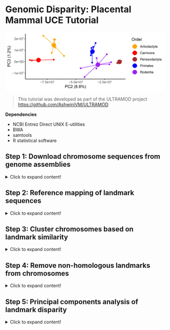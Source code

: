 # Genomic Disparity: Placental Mammal UCE Tutorial

![Mammal-uces-PC2-PC3](https://github.com/nhm-herpetology/genomic-disparity/blob/main/Mammal-uces/Mammal-uces-PC2-PC3.jpg)

>This tutorial was developed as part of the ULTRAMOD project https://github.com/AshwiniVM/ULTRAMOD

**Dependencies**

* NCBI Entrez Direct UNIX E-utilities
* BWA
* samtools
* R statistical software
  

## Step 1: Download chromosome sequences from genome assemblies
<details>
  <summary>Click to expand content!</summary>

>In this tutorial we will use 26 placental mammal species belonging to five different orders. We will focus on the available autosomes from each assembly (ignoring sex chromosomes and unplaced scaffolds). 

Species | Order  | Autosomes | GenBank 
------------ | -------------  | ------------- | ------------- 
_Bos indicus_	| Artiodactyla | 29 | CM003021.1-CM003049.1
_Bos taurus_	| Artiodactyla | 29 | CM008168.2-CM008196.2
_Bubalus bubalis_	| Artiodactyla | 24 | CM034271.1-CM034294.1
_Capra aegagrus_	| Artiodactyla | 29 | CM003214.1-CM003243.1
_Capra hircus_	| Artiodactyla | 29 | CM004562.1-	CM004590.1
_Giraffa tippelskirchi_	| Artiodactyla | 14 | CM018103.1-CM018116.1 
_Ovis aries_	| Artiodactyla | 26 | CM028704.1-CM028729.1 
_Ceratotherium simum_	| Perissodactyla | 40 | CM043809.1-CM043848.1
_Equus asinus_ | Perissodactyla | 30 | CM027690.2-CM027719.2 
_Equus caballus_	| Perissodactyla | 31 | CM009148.1-CM009178.1
_Felis catus_ | Carnivora | 18 | CM031412.1-CM031429.1
_Neomonachus schauinslandi_	| Carnivora | 16 | CM035896.1-CM035912.1 
_Panthera tigris_ | Carnivora | 18 | 	CM031431.1-CM031448.1 
_Cricetulus griseus_ | Rodentia | 9 | CM023436.1-CM023444.1 
_Mus caroli_ | Rodentia | 19 | LT608242.1-LT608248.1 
_Mus musculus_ | Rodentia | 19 | CM000994.3-CM001012.3
_Mus pahari_ | Rodentia | 23 | LT608296.1-LT608309.1
_Mus spretus_	| Rodentia | 19 | OW971678.1-OW971697.1
_Rattus norvegicus_	| Rodentia | 20 | CM070391.1-	CM070410.1 
_Peromyscus maniculatus_ | Rodentia | 23 | CM010879.2-CM010901.2
_Gorilla gorilla_	| Primates | 23 | CM055446.2-CM068951.1
_Macaca fascicularis_ | Primates | 20 | BLPH02000001.1-BLPH02000020.1 
_Macaca mulatta_	| Primates | 20 | CM014336.1-CM014355.1
_Pan troglodytes_ | Primates | 23 | CM054434.2-	CM068906.1 
_Papio anubis_ | Primates | 19 | CM018180.1-CM018198.1
_Piliocolobus tephrosceles_ | Primates | 21 | 	CM019240.1-CM019260.1

**We will download the chromosome data from genome assemblies using Entrez Direct UNIX E-utilities** 

First, we need to install the E-utilities:

```  
sh -c "$(wget -q ftp://ftp.ncbi.nlm.nih.gov/entrez/entrezdirect/install-edirect.sh -O -)"
```

Next, we will download the chromosome sequences using the configuration file ```chromosome_download.config``` and the shell script  ```chromosome_download.sh```. The configuration file is formatted with one species or individual per row, with the first two columns being sample info, and subsequent columns being accessions numbers of chromosome assemblies to use with the pipeline. For example: 

```
Taxon_1 Bos_indicus "CM003021.1" "CM003022.1" "CM003023.1" "CM003024.1" "CM003025.1" "CM003026.1" "CM003027.1" "CM003028.1" "CM003029.1" "CM003030.1" "CM003031.1" "CM003032.1" "CM003033.1" "CM003034.1" "CM003035.1" "CM003036.1" "CM003037.1" "CM003038.1" "CM003039.1" "CM003040.1" "CM003041.1" "CM003042.1" "CM003043.1" "CM003044.1" "CM003045.1" "CM003046.1" "CM003047.1" "CM003048.1" "CM003049.1"
Taxon_2 Bos_taurus "CM008168.2" "CM008169.2" "CM008170.2" "CM008171.2" "CM008172.2" "CM008173.2" "CM008174.2" "CM008175.2" "CM008176.2" "CM008177.2" "CM008178.2" "CM008179.2" "CM008180.2" "CM008181.2" "CM008182.2" "CM008183.2" "CM008184.2" "CM008185.2" "CM008186.2" "CM008187.2" "CM008188.2" "CM008189.2" "CM008190.2" "CM008191.2" "CM008192.2" "CM008193.2" "CM008194.2" "CM008195.2" "CM008196.2"
Taxon_3 Bubalus_bubalis "CM034271.1" "CM034272.1" "CM034273.1" "CM034274.1" "CM034275.1" "CM034276.1" "CM034277.1" "CM034278.1" "CM034279.1" "CM034280.1" "CM034281.1" "CM034282.1" "CM034283.1" "CM034284.1" "CM034285.1" "CM034286.1" "CM034287.1" "CM034288.1" "CM034289.1" "CM034290.1" "CM034291.1" "CM034292.1" "CM034293.1" "CM034294.1"
Taxon_4 Capra_aegagrus "CM003214.1" "CM003215.1" "CM003216.1" "CM003217.1" "CM003218.1" "CM003219.1" "CM003220.1" "CM003221.1" "CM003222.1" "CM003223.1" "CM003225.1" "CM003226.1" "CM003227.1" "CM003228.1" "CM003229.1" "CM003230.1" "CM003231.1" "CM003232.1" "CM003233.1" "CM003234.1" "CM003235.1" "CM003236.1" "CM003237.1" "CM003238.1" "CM003239.1" "CM003240.1" "CM003241.1" "CM003242.1" "CM003243.1"
Taxon_5 Capra_hircus "CM004562.1" "CM004563.1" "CM004564.1" "CM004565.1" "CM004566.1" "CM004567.1" "CM004568.1" "CM004569.1" "CM004570.1" "CM004571.1" "CM004572.1" "CM004573.1" "CM004574.1" "CM004575.1" "CM004576.1" "CM004577.1" "CM004578.1" "CM004579.1" "CM004580.1" "CM004581.1" "CM004582.1" "CM004583.1" "CM004584.1" "CM004585.1" "CM004586.1" "CM004587.1" "CM004588.1" "CM004589.1" "CM004590.1"
Taxon_6 Giraffa_tippelskirchi "CM018103.1" "CM018104.1" "CM018105.1" "CM018106.1" "CM018107.1" "CM018108.1" "CM018109.1" "CM018110.1" "CM018111.1" "CM018112.1" "CM018113.1" "CM018114.1" "CM018115.1" "CM018116.1"
Taxon_7 Ovis_aries "CM028704.1" "CM028705.1" "CM028706.1" "CM028707.1" "CM028708.1" "CM028709.1" "CM028710.1" "CM028711.1" "CM028712.1" "CM028713.1" "CM028714.1" "CM028715.1" "CM028716.1" "CM028717.1" "CM028718.1" "CM028719.1" "CM028720.1" "CM028721.1" "CM028722.1" "CM028723.1" "CM028724.1" "CM028725.1" "CM028726.1" "CM028727.1" "CM028728.1" "CM028729.1"
Taxon_8 Ceratotherium_simum "CM043809.1" "CM043810.1" "CM043811.1" "CM043812.1" "CM043813.1" "CM043814.1" "CM043815.1" "CM043816.1" "CM043817.1" "CM043818.1" "CM043819.1" "CM043820.1" "CM043821.1" "CM043822.1" "CM043823.1" "CM043824.1" "CM043825.1" "CM043826.1" "CM043827.1" "CM043828.1" "CM043829.1" "CM043830.1" "CM043831.1" "CM043832.1" "CM043833.1" "CM043834.1" "CM043835.1" "CM043836.1" "CM043837.1" "CM043838.1" "CM043839.1" "CM043840.1" "CM043841.1" "CM043842.1" "CM043843.1" "CM043844.1" "CM043845.1" "CM043846.1" "CM043847.1" "CM043848.1"
Taxon_9 Equus_asinus "CM027690.2" "CM027691.2" "CM027692.2" "CM027693.2" "CM027694.2" "CM027695.2" "CM027696.2" "CM027697.2" "CM027698.2" "CM027699.2" "CM027700.2" "CM027701.2" "CM027702.2" "CM027703.2" "CM027704.2" "CM027705.2" "CM027706.2" "CM027707.2" "CM027708.2" "CM027709.2" "CM027710.2" "CM027711.2" "CM027712.2" "CM027713.2" "CM027714.2" "CM027715.2" "CM027716.2" "CM027717.2" "CM027718.2" "CM027719.2"
Taxon_10 Equus_caballus "CM027690.2" "CM027691.2" "CM027692.2" "CM027693.2" "CM027694.2" "CM027695.2" "CM027696.2" "CM027697.2" "CM027698.2" "CM027699.2" "CM027700.2" "CM027701.2" "CM027702.2" "CM027703.2" "CM027704.2" "CM027705.2" "CM027706.2" "CM027707.2" "CM027708.2" "CM027709.2" "CM027710.2" "CM027711.2" "CM027712.2" "CM027713.2" "CM027714.2" "CM027715.2" "CM027716.2" "CM027717.2" "CM027718.2" "CM027719.2"
Taxon_11 Felis_catus "CM031412.1" "CM031413.1" "CM031414.1" "CM031415.1" "CM031416.1" "CM031417.1" "CM031418.1" "CM031419.1" "CM031420.1" "CM031421.1" "CM031422.1" "CM031423.1" "CM031424.1" "CM031425.1" "CM031426.1" "CM031427.1" "CM031428.1" "CM031429.1"
Taxon_12 Neomonachus_schauinslandi "CM035896.1" "CM035898.1" "CM035899.1" "CM035900.1" "CM035901.1" "CM035902.1" "CM035903.1" "CM035904.1" "CM035905.1" "CM035906.1" "CM035907.1" "CM035908.1" "CM035909.1" "CM035910.1" "CM035911.1" "CM035912.1"
Taxon_13 Panthera_tigris "CM031431.1" "CM031432.1" "CM031433.1" "CM031434.1" "CM031435.1" "CM031436.1" "CM031437.1" "CM031438.1" "CM031439.1" "CM031440.1" "CM031441.1" "CM031442.1" "CM031443.1" "CM031444.1" "CM031445.1" "CM031446.1" "CM031447.1" "CM031448.1"
Taxon_14 Cricetulus_griseus "CM023436.1" "CM023437.1" "CM023438.1" "CM023439.1" "CM023440.1" "CM023441.1" "CM023442.1" "CM023443.1" "CM023444.1"
Taxon_15 Mus_caroli "LT608242.1" "LT608244.1" "LT608232.1" "LT608246.1" "LT608240.1" "LT608245.1" "LT608243.1" "LT608237.1" "LT608231.1" "LT608233.1" "LT608241.1" "LT608234.1" "LT608247.1" "LT608238.1" "LT608239.1" "LT608236.1" "LT608229.1" "LT608235.1" "LT608248.1"
Taxon_16 Mus_musculus "CM000994.3" "CM000995.3" "CM000996.3" "CM000997.3" "CM000998.3" "CM000999.3" "CM001000.3" "CM001001.3" "CM001002.3" "CM001003.3" "CM001004.3" "CM001005.3" "CM001006.3" "CM001007.3" "CM001008.3" "CM001009.3" "CM001010.3" "CM001011.3" "CM001012.3"
Taxon_17 Mus_pahari "LT608296.1" "LT608286.1" "LT608290.1" "LT608287.1" "LT608292.1" "LT608307.1" "LT608288.1" "LT608301.1" "LT608291.1" "LT608289.1" "LT608304.1" "LT608305.1" "LT608299.1" "LT608308.1" "LT608295.1" "LT608294.1" "LT608298.1" "LT608302.1" "LT608297.1" "LT608293.1" "LT608306.1" "LT608303.1" "LT608309.1"
Taxon_18 Mus_spretus "OW971678.1" "OW971679.1" "OW971680.1" "OW971682.1" "OW971684.1" "OW971683.1" "OW971685.1" "OW971687.1" "OW971688.1" "OW971686.1" "OW971689.1" "OW971692.1" "OW971691.1" "OW971690.1" "OW971693.1" "OW971694.1" "OW971695.1" "OW971696.1" "OW971697.1"
Taxon_19 Rattus_norvegicus "CM070391.1" "CM070392.1" "CM070393.1" "CM070394.1" "CM070395.1" "CM070396.1" "CM070397.1" "CM070398.1" "CM070399.1" "CM070400.1" "CM070401.1" "CM070402.1" "CM070403.1" "CM070404.1" "CM070405.1" "CM070406.1" "CM070407.1" "CM070408.1" "CM070409.1" "CM070410.1"
Taxon_20 Peromyscus_maniculatus "CM010879.2" "CM010880.2" "CM010881.2" "CM010882.2" "CM010883.2" "CM010884.2" "CM010885.2" "CM010886.1" "CM010887.2" "CM010888.2" "CM010889.2" "CM010890.2" "CM010891.2" "CM010892.2" "CM010893.2" "CM010894.2" "CM010895.2" "CM010896.2" "CM010897.2" "CM010898.1" "CM010899.2" "CM010900.2" "CM010901.2"
Taxon_21 Gorilla_gorilla "CM055446.2" "CM068950.1" "CM055449.2" "CM055450.2" "CM055451.2" "CM055452.2" "CM055453.2" "CM055454.2" "CM055455.2" "CM055456.2" "CM055457.2" "CM055458.2" "CM055459.2" "CM055460.2" "CM055461.2" "CM055462.2" "CM055463.2" "CM055464.2" "CM055465.2" "CM055466.2" "CM055467.2" "CM055468.2" "CM068951.1"
Taxon_22 Macaca_fascicularis "BLPH02000001.1" "BLPH02000002.1" "BLPH02000003.1" "BLPH02000004.1" "BLPH02000005.1" "BLPH02000006.1" "BLPH02000007.1" "BLPH02000008.1" "BLPH02000009.1" "BLPH02000010.1" "BLPH02000011.1" "BLPH02000012.1" "BLPH02000013.1" "BLPH02000014.1" "BLPH02000015.1" "BLPH02000016.1" "BLPH02000017.1" "BLPH02000018.1" "BLPH02000019.1" "BLPH02000020.1"
Taxon_23 Macaca_mulatta "CM014336.1" "CM014337.1" "CM014338.1" "CM014339.1" "CM014340.1" "CM014341.1" "CM014342.1" "CM014343.1" "CM014344.1" "CM014345.1" "CM014346.1" "CM014347.1" "CM014348.1" "CM014349.1" "CM014350.1" "CM014351.1" "CM014352.1" "CM014353.1" "CM014354.1" "CM014355.1"
Taxon_24 Pan_troglodytes "CM054434.2" "CM068905.1" "CM054437.2" "CM054438.2" "CM054439.2" "CM054440.2" "CM054441.2" "CM054442.2" "CM054443.2" "CM054444.2" "CM054445.2" "CM054446.2" "CM054447.2" "CM054448.2" "CM054449.2" "CM054450.2" "CM054451.2" "CM054452.2" "CM054453.2" "CM054454.2" "CM054455.2" "CM054456.2" "CM068906.1"
Taxon_25 Papio_anubis "CM018180.1" "CM018181.1" "CM018182.1" "CM018183.2" "CM018184.2" "CM018185.2" "CM018186.2" "CM018187.2" "CM018188.1" "CM018189.1" "CM018190.2" "CM018191.2" "CM018192.2" "CM018193.1" "CM018194.1" "CM018195.2" "CM018196.1" "CM018197.1" "CM018198.1"
Taxon_26 Piliocolobus_tephrosceles "CM019240.1" "CM019241.1" "CM019242.1" "CM019243.1" "CM019244.1" "CM019245.1" "CM019246.1" "CM019247.1" "CM019248.1" "CM019249.1" "CM019250.1" "CM019251.1" "CM019252.1" "CM019253.1" "CM019254.1" "CM019255.1" "CM019256.1" "CM019257.1" "CM019258.1" "CM019259.1" "CM019260.1"
```

After the configuration file is ready we make the downloading shell script executable and then run it. Note: for the script to work the Entrez Direct UNIX E-utilities needs to be in your $PATH.

```
chmod +x chromosome_download.sh
```

```
./chromosome_download.sh
```

Depending on the number of taxa you are using, this may download a substantial amount of data. It may take up a while to complete but progress updates will be sent from the script as each taxon is processed for you to track progress. The tutorial mammal dataset (26 species) takes XX hours to download using 8 CPUS and 40G of RAM.   

</details>


## Step 2: Reference mapping of landmark sequences
<details>
  <summary>Click to expand content!</summary>
  
>Landmarks can be any single-copy, conserved sequence that can be aligned to chromosomes in your dataset, but we have used ultraconserved elements (UCEs) in this tutorial as an example. More information about tetrapod UCEs can be found [here](https://www.ultraconserved.org/)

We will use the mapping shell script ```landmark_mapping.sh``` to identfy the location of different landmarks on the various chromosomes. We will make the script executable and then run it. Note: BWA and samtools need to be in your $PATH for the script to work.  

```
chmod +x landmark_mapping.sh
```

```
./landmark_mapping.sh
```

</details>

## Step 3: Cluster chromosomes based on landmark similarity

<details>
  <summary>Click to expand content!</summary>

>MMDS in R statistical software is used to identify which chromosomes likely contain homologous blocks of genomes (i.e. supergenes, Marian fragments etc.). 

After the last step we should now have a file called ```sample_input_pres_abs.csv``` which is used in R to identify which chromosomes have many landmarks in common. The first few lines of this file should look like: 

```
chromosomes,uces
Bos_taurus_1,uce-76_p1
Bos_taurus_1,uce-95_p1
Bos_taurus_1,uce-110_p1
Bos_taurus_1,uce-117_p2
Bos_taurus_1,uce-127_p1
Bos_taurus_1,uce-153_p1
Bos_taurus_1,uce-197_p1
Bos_taurus_1,uce-232_p2
Bos_taurus_1,uce-235_p1
Bos_taurus_1,uce-264_p4
```

You can execute the R script, ```chromosome_cluster.R``` to run all at once, but for the purpose of the tutorial we will walk through the key steps here. Start with loading the following R libraries:

```
library(ggplot2)
library(ggbio)
library(GenomicRanges)
library(reshape2)
```

Next, we format the input file for presence-absence analysis of landmarks:

```
Input_pres_abs <- as.data.frame(read.csv("sample_input_pres_abs.csv", stringsAsFactors = F))
matrix <-dcast(Input_pres_abs, chromsomes ~ uces, length)
head(matrix)
write.csv(matrix, file = 'sample_pres_abs.csv')
```

The UCE probe set was developed to capture UCEs across diverse taxa, as such some UCEs are targeted by multiple probes, so to control for the variation this creates in mapping, we average the probe placement across landmarks targeting the same UCE. 

Following this procedure you should have identified the following chromosomes as belonging to **Chromosome Set 1**

Species | Order  | Chromosome (in MMDS set 1) 
------------ | -------------  | ------------- 
_Bos indicus_	| Artiodactyla | 2
_Bos taurus_	| Artiodactyla | 2
_Bubalus bubalis_	| Artiodactyla | 2
_Capra aegagrus_	| Artiodactyla | 2
_Capra hircus_	| Artiodactyla | 2
_Giraffa tippelskirchi_	| Artiodactyla | 3
_Ovis aries_	| Artiodactyla | 2
_Ceratotherium simum_	| Perissodactyla | 9
_Equus asinus_ | Perissodactyla | 4
_Equus caballus_	| Perissodactyla | 18
_Felis catus_ | Carnivora | C1
_Neomonachus schauinslandi_	| Carnivora | 3
_Panthera tigris_ | Carnivora | C1
_Cricetulus griseus_ | Rodentia | 6
_Mus caroli_ | Rodentia | 2
_Mus musculus_ | Rodentia | 2
_Mus pahari_ | Rodentia | 3
_Mus spretus_	| Rodentia | 2
_Rattus norvegicus_	| Rodentia | 3
_Peromyscus maniculatus_ | Rodentia | 4
_Gorilla gorilla_	| Primates | 3
_Macaca fascicularis_ | Primates | 12
_Macaca mulatta_	| Primates | 12
_Pan troglodytes_ | Primates | 2B
_Papio anubis_ | Primates | 10
_Piliocolobus tephrosceles_ | Primates | 11

</details>

## Step 4: Remove non-homologous landmarks from chromosomes

<details>
  <summary>Click to expand content!</summary>

  R statistical software is used to remove the landmarks that do not match in the refined chromosome set.  

</details>

## Step 5: Principal components analysis of landmark disparity

<details>
  <summary>Click to expand content!</summary>

  R statistical software is used to make exciting plots!

</details>
